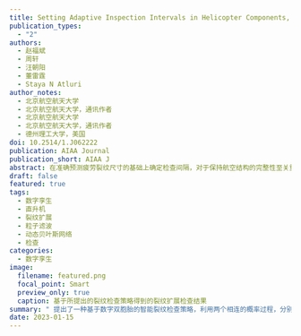 ```yaml
---
title: Setting Adaptive Inspection Intervals in Helicopter Components, Based on a Digital-Twin
publication_types:
  - "2"
authors:
  - 赵福斌
  - 周轩
  - 汪朝阳
  - 董雷霆
  - Staya N Atluri
author_notes:
  - 北京航空航天大学
  - 北京航空航天大学，通讯作者
  - 北京航空航天大学
  - 北京航空航天大学，通讯作者
  - 德州理工大学，美国
doi: 10.2514/1.J062222
publication: AIAA Journal
publication_short: AIAA J
abstract: 在准确预测疲劳裂纹尺寸的基础上确定检查间隔，对于保持航空结构的完整性至关重要。然而，疲劳裂纹的增长及其预测受到各种不确定因素的影响，目前固定间隔的检查策略难以管理机队中不同损伤状态的飞机。在这项研究中，我们提出了一种基于数字双胞胎的智能裂纹检查策略，其中降阶断裂力学仿真方法、经过验证的疲劳裂纹增长模型和历史裂纹长度检查结果被整合到一个动态贝叶斯网络中。所提出的策略利用两个相连的概率过程，分别进行诊断/预后和计算检查间隔，根据数字孪生模型的更新，自适应地设置检查间隔。一个直升机部件的各种裂纹增长历史被用于验证所提出的检查策略，并与几个基准方法进行了对比。结果表明，即使初始裂纹尺寸和裂纹生长参数在先验分布中被低估，失效概率（PoF）也可以保持在阈值以下。今后该方法将在更真实的飞机结构上进行进一步的应用。
draft: false
featured: true
tags:
  - 数字孪生
  - 直升机
  - 裂纹扩展
  - 粒子滤波
  - 动态贝叶斯网络
  - 检查
categories:
  - 数字孪生
image:
  filename: featured.png
  focal_point: Smart
  preview_only: true
  caption: 基于所提出的裂纹检查策略得到的裂纹扩展检查结果
summary: " 提出了一种基于数字双胞胎的智能裂纹检查策略，利用两个相连的概率过程，分别进行诊断/预后和计算检查间隔，根据数字孪生模型的更新，自适应地设置检查间隔。"
date: 2023-01-15
---
```

